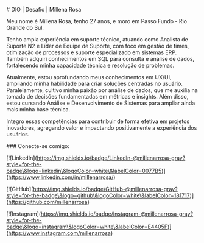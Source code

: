 \# DIO | Desafio | Millena Rosa



Meu nome é Millena Rosa, tenho 27 anos, e moro em Passo Fundo - Rio Grande do Sul.



Tenho ampla experiência em suporte técnico, atuando como Analista de Suporte N2 e Líder de Equipe de Suporte, com foco em gestão de times, otimização de processos e suporte especializado em sistemas ERP. Também adquiri conhecimentos em SQL para consulta e análise de dados, fortalecendo minha capacidade técnica e resolução de problemas.



Atualmente, estou aprofundando meus conhecimentos em UX/UI, ampliando minha habilidade para criar soluções centradas no usuário. Paralelamente, cultivo minha paixão por análise de dados, que me auxilia na tomada de decisões fundamentadas em métricas e insights. Além disso, estou cursando Análise e Desenvolvimento de Sistemas para ampliar ainda mais minha base técnica.



Integro essas competências para contribuir de forma efetiva em projetos inovadores, agregando valor e impactando positivamente a experiência dos usuários.



\### Conecte-se comigo:



\[!\[LinkedIn](https://img.shields.io/badge/LinkedIn-@millenarrosa-gray?style=for-the-badge\&logo=linkedin\&logoColor=white\&labelColor=0077B5)](https://www.linkedin.com/in/millenarrosa/)



\[!\[GitHub](https://img.shields.io/badge/GitHub-@millenarrosa-gray?style=for-the-badge\&logo=github\&logoColor=white\&labelColor=181717)](https://github.com/millenarrosa)



\[!\[Instagram](https://img.shields.io/badge/Instagram-@millenarrosa-gray?style=for-the-badge\&logo=instagram\&logoColor=white\&labelColor=E4405F)](https://www.instagram.com/millenarrosa)

